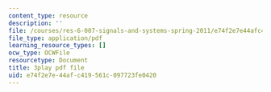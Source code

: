 ```yaml
---
content_type: resource
description: ''
file: /courses/res-6-007-signals-and-systems-spring-2011/e74f2e7e44afc419561c097723fe0420_3UkGd3LK2NY.pdf
file_type: application/pdf
learning_resource_types: []
ocw_type: OCWFile
resourcetype: Document
title: 3play pdf file
uid: e74f2e7e-44af-c419-561c-097723fe0420
---
```

